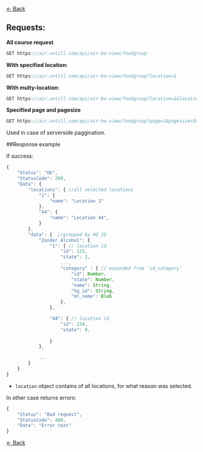 [← Back](README.md)

## Requests:

**All course request**
```javascript
GET https://air.untill.com/api/air-bo-view/foodgroup
```

**With specified location:**

```javascript
GET https://air.untill.com/api/air-bo-view/foodgroup?location=1
```

**With multy-location:**

```javascript
GET https://air.untill.com/api/air-bo-view/foodgroup?location=1&location=44&location=654
```

**Specified page and pagesize**
```javascript
GET https://air.untill.com/api/air-bo-view/foodgroup?page=1&pagesize=50
```
Used in case of serverside paggination.

##Response example

If success:

```javascript
{
    "Status": "Ok",
    "StatusCode": 200,
    "Data": {
        "locations": { //all selected locations
            "1": {
                "name": "Location 1"
            },
            "44": {
                "name": "Location 44",
            }
        },
        "data": {  //grouped by HQ_ID 
            "Zonder Alcohol": { 
                "1": { // location id
                    "id": 123,
                    "state": 1,
                    ...,
                    "category" : { // expanded from 'id_category'
                        "id": Number,
                        "state": Number,
                        "name": String,
                        "hq_id": String,
                        "ml_name": Blob
                    },
                },

                "44": { // location id
                    "id": 234,
                    "state": 0,
                    
                }
            },

            ...  
        }
    }
}
```

- `location` object contains of all locations, for what reason was selected.

In other case returns errors:

```javascript
{
    "Status": "Bad request",
    "StatusCode": 400,
    "Data": "Error text"
}
```

[← Back](README.md)